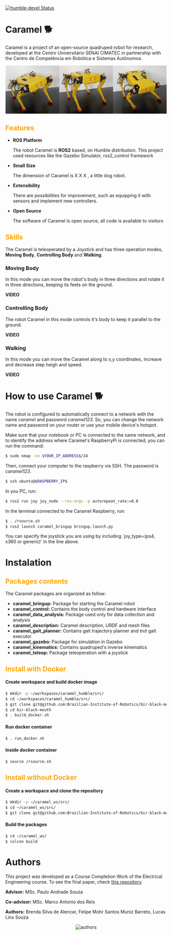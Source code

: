 [![humble-devel Status](https://github.com/ROBOTIS-GIT/turtlebot3/workflows/humble-devel/badge.svg)](https://github.com/Brazilian-Institute-of-Robotics/bir-black-mouth/tree/devel)

# **Caramel**  :dog2:
Caramel is a project of an open-source quadruped robot for research, developed at the Centro Universitário SENAI CIMATEC in partnership with the Centro de Competência em Robótica e Sistemas Autônomos.

<p align="center">
    <img src="./images/caramel-top-image.png" alt="caramel-robot" width="600"/>
</p>


## <span style="color: orange">**Features**</span>
- **ROS Platform**
   
    The robot Caramel is **ROS2** based, on Humble distribution. This project used resources like the Gazebo Simulator, ros2_control framework
- **Small Size**

    The dimension of Caramel is X X X , a little dog robot. 
- **Extensibility**

    There are possibilities for improvement, such as equipping it with sensors and implement new controllers.
- **Open Source**

    The software of Caramel is open source, all code is available to visitors

## <span style="color: orange">**Skills** </span>
The Caramel is teleoperated by a Joystick and has three operation modes, **Moving Body**, **Controlling Body** and **Walking**.

### Moving Body
In this mode you can move the robot's body in three directions and rotate it in three directions, keeping its feets on the ground.

**VIDEO**
### Controlling Body
The robot Caramel in this mode controls it's body to keep it parallel to the ground.

**VIDEO**

### Walking
In this mode you can move the Caramel along to x,y coordinates, increave and decrease step heigh and speed. 

**VIDEO**

# How to use Caramel :dog2:

The robot is configured to automatically connect to a network with the name *caramel* and password *caramel123*. So, you can change the network name and password on your router or use your mobile device's hotspot.

Make sure that your notebook or PC is connected to the same network, and to identify the address where Caramel's RaspberryPi is connected, you can run the command:

```bash
$ sudo nmap -sn $YOUR_IP_ADDRESS$/24
```

Then, connect your computer to the raspberry via SSH. The password is *caramel123*.

```bash
$ ssh ubuntu@$RASPBERRY_IP$
```

In you PC, run:
```bash
$ ros2 run joy joy_node --ros-args -p autorepeat_rate:=0.0
```

In the terminal connected to the Caramel Raspberry, run:
```bash
$ . /rsource.sh
$ ros2 launch caramel_bringup bringup.launch.py
```

You can specify the joystick you are using by including `joy_type=(ps4, x360 or generic)' in the line above.

# Instalation
## <span style="color: orange">**Packages contents** </span>
The Caramel packages are organized as follow:
- **caramel_bringup:** Package for starting the Caramel robot
- **caramel_control:** Contains the body control and hardware interface
- **caramel_data_analysis:** Package used only for data collection and analysis
- **caramel_description:** Caramel description, URDF and mesh files
- **caramel_gait_planner:** Contains gait trajectory planner and trot gait executor
- **caramel_gazebo:** Package for simulation in Gazebo
- **caramel_kinematics:** Contains quadruped's inverse kinematics
- **caramel_teleop:** Package teleoperation with a joystick 

## <span style="color: orange">**Install with Docker** </span>
#### Create workspace and build docker image
```bash
$ mkdir -p ~/workspaces/caramel_humble/src/
$ cd ~/workspaces/caramel_humble/src/
$ git clone git@github.com:Brazilian-Institute-of-Robotics/bir-black-mouth.git
$ cd bir-black-mouth
$ . build_docker.sh
```

#### Run docker container
```bash
$ . run_docker.sh
```

#### Inside docker container
```bash
$ source /rsource.sh
```

## <span style="color: orange">**Install without Docker** </span>
#### Create a workspace and clone the repository
```bash
$ mkdir -p ~/caramel_ws/src/
$ cd ~/caramel_ws/src/
$ git clone git@github.com:Brazilian-Institute-of-Robotics/bir-black-mouth.git
```

#### Build the packages
```bash
$ cd ~/caramel_ws/
$ colcon build
```

# Authors
This project was developed as a Course Completion Work of the Electrical Engineering course. To see the final paper, check [this repository](https://github.com/Brazilian-Institute-of-Robotics/bir-black-mouth-docs/tree/fix/spelling)

**Advisor:** MSc. Paulo Andrade Souza

**Co-advisor:** MSc. Marco Antonio dos Reis

**Authors:** Brenda Silva de Alencar, 
             Felipe Mohr Santos Muniz Barreto, 
             Lucas Lins Souza

<p align="center">
    <img src=".images/authors.jpeg" alt="authors" width="250"/>
</p>
